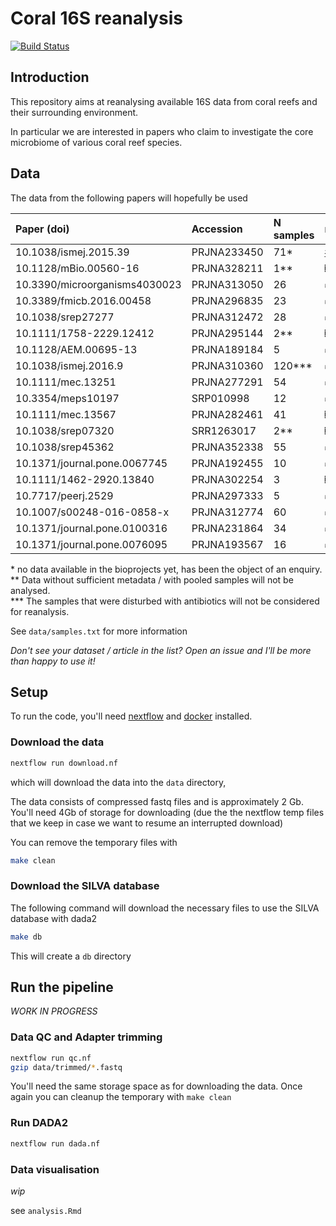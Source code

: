 # Coral 16S reanalysis

[![Build Status](https://travis-ci.org/HadrienG/2018_coral_16S.svg?branch=master)](https://travis-ci.org/HadrienG/2018_coral_16S)

## Introduction

This repository aims at reanalysing available 16S data from coral reefs and their surrounding environment.

In particular we are interested in papers who claim to investigate the core microbiome of various coral reef species.

## Data

The data from the following papers will hopefully be used

| Paper (doi)                   | Accession   | N samples | metadata |
| :---------------------------- | :---------- | :---------| :--------|
| 10.1038/ismej.2015.39         | PRJNA233450 | 71*       | [#6](https://github.com/HadrienG/2018_coral_16S/issues/6)       |
| 10.1128/mBio.00560-16         | PRJNA328211 | 1\**      | ❎ ([#2](https://github.com/HadrienG/2018_coral_16S/issues/2))       |
| 10.3390/microorganisms4030023 | PRJNA313050 | 26        | ✅       |
| 10.3389/fmicb.2016.00458      | PRJNA296835 | 23        | ✅       |
| 10.1038/srep27277             | PRJNA312472 | 28        | ✅       |
| 10.1111/1758-2229.12412       | PRJNA295144 | 2\**      | ❎ ([#3](https://github.com/HadrienG/2018_coral_16S/issues/3))       |
| 10.1128/AEM.00695-13          | PRJNA189184 | 5         | ✅       |
| 10.1038/ismej.2016.9          | PRJNA310360 | 120\***   | ✅       |
| 10.1111/mec.13251             | PRJNA277291 | 54        | ✅       |
| 10.3354/meps10197             | SRP010998   | 12        | ✅       |
| 10.1111/mec.13567             | PRJNA282461 | 41        | ❎ [#5](https://github.com/HadrienG/2018_coral_16S/issues/5)       |
| 10.1038/srep07320             | SRR1263017  | 2\**      | ❎ ([#4](https://github.com/HadrienG/2018_coral_16S/issues/4))       |
| 10.1038/srep45362             | PRJNA352338 | 55        | ✅       |
| 10.1371/journal.pone.0067745  | PRJNA192455 | 10        | ✅       |
| 10.1111/1462-2920.13840       | PRJNA302254 | 3         | ❎ [#7](https://github.com/HadrienG/2018_coral_16S/issues/7)       |
| 10.7717/peerj.2529            | PRJNA297333 | 5         | ✅       |
| 10.1007/s00248-016-0858-x     | PRJNA312774 | 60        | ✅       |
| 10.1371/journal.pone.0100316  | PRJNA231864 | 34        | ✅       |
| 10.1371/journal.pone.0076095  | PRJNA193567 | 16        | ✅       |

\* no data available in the bioprojects yet, has been the object of an enquiry.  
\*\* Data without sufficient metadata / with pooled samples will not be analysed.  
\*\*\* The samples that were disturbed with antibiotics will not be considered for reanalysis.

See `data/samples.txt` for more information

*Don't see your dataset / article in the list? Open an issue and I'll be more than happy to use it!*

## Setup

To run the code, you'll need [nextflow](https://www.nextflow.io/) and [docker](https://www.docker.com/community-edition) installed.

### Download the data

```bash
nextflow run download.nf
```

which will download the data into the `data` directory,

The data consists of compressed fastq files and is approximately 2 Gb.
You'll need 4Gb of storage for downloading (due the the nextflow temp files that we keep in case we want to resume an interrupted download)

You can remove the temporary files with

```bash
make clean
```

### Download the SILVA database

The following command will download the necessary files to use the SILVA database with dada2

```bash
make db
```

This will create a `db` directory

## Run the pipeline

*WORK IN PROGRESS*

### Data QC and Adapter trimming

```bash
nextflow run qc.nf
gzip data/trimmed/*.fastq
```

You'll need the same storage space as for downloading the data.
Once again you can cleanup the temporary with `make clean`

### Run DADA2

```bash
nextflow run dada.nf
```

### Data visualisation

*wip*

see `analysis.Rmd`
